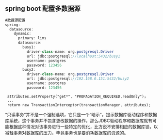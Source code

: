 

## spring boot 配置多数据源

```java
#数据源配置
spring:
  datasource:
    dynamic:
      primary: lims
      datasource:
        busy1:
          driver-class-name: org.postgresql.Driver
          url: jdbc:postgresql://localhost:5432/busy1
          username: postgres
          password: 123456
        busy2:
          driver-class-name: org.postgresql.Driver
          url: jdbc:postgresql://192.168.0.151:5432/busy2
          username: postgres
          password: 123456
```

```
 attributes.setProperty("get*", "PROPAGATION_REQUIRED,readOnly");
 ...
 return new TransactionInterceptor(transactionManager, attributes);
```

“只读事务”并不是一个强制选项，它只是一个“暗示”，提示数据库驱动程序和数据库系统，这个事务并不包含更改数据的操作，那么JDBC驱动程序和数据库就有可能根据这种情况对该事务进行一些特定的优化，比方说不安排相应的数据库锁，以减轻事务对数据库的压力，毕竟事务也是要消耗数据库的资源的。
